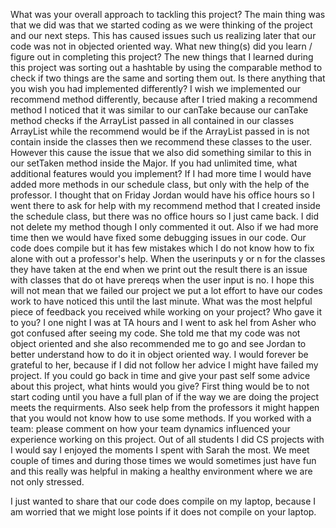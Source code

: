 What was your overall approach to tackling this project?
The main thing was that we did was that we started coding as we were thinking of the project and our next steps. This has caused issues such us realizing later that our code was not in objected oriented way.
What new thing(s) did you learn / figure out in completing this project?
The new things that I learned during this project was sorting out a hashtable by using the comparable method to check if two things are the same and sorting them out.
Is there anything that you wish you had implemented differently?
I wish we implemented our recommend method differently, because after I tried making a recommend method I noticed that it was similar to our canTake because our canTake method checks if the ArrayList passed in all contained in our classes ArrayList while the recommend would be if the ArrayList passed in is not contain inside the classes then we recommend these classes to the user. However this cause the issue that we also did something similar to this in our setTaken method inside the Major.
If you had unlimited time, what additional features would you implement?
If I had more time I would have added more methods in our schedule class, but only with the help of the professor. I thought that on Friday Jordan would have his office hours so I went there to ask for help with my recommend method that I created inside the schedule class, but there was no office hours so I just came back. I did not delete my method though I only commented it out. Also if we had more time then we would have fixed some debugging issues in our code. Our code does compile but it has few mistakes which I do not know how to fix alone with out a professor's help. When the userinputs y or n for the classes they have taken at the end when we print out the result there is an issue with classes that do ot have prereqs when the user input is no. I hope this will not mean that we failed our project we put a lot effort to have our codes work to have noticed this until the last minute.
What was the most helpful piece of feedback you received while working on your project? Who gave it to you?
I one night I was at TA hours and I went to ask hel from Asher who got confused after seeing my code. She told me that my code was not object oriented and she also recommended me to go and see Jordan to better understand how to do it in object oriented way. I would forever be grateful to her, because if I did not follow her advice I might have failed my project.
If you could go back in time and give your past self some advice about this project, what hints would you give?
First thing would be to not start coding until you have a full plan of if the way we are doing the project meets the requirments. Also seek help from the professors it might happen that you would not know how to use some methods.
If you worked with a team: please comment on how your team dynamics influenced your experience working on this project.
Out of all students I did CS projects with I would say I enjoyed the moments I spent with Sarah the most. We meet couple of times and during those times we would sometimes just have fun and this really was helpful in making a healthy environment where we are not only stressed.

I just wanted to share that our code does compile on my laptop, because I am worried that we might lose points if it does not compile on your laptop.


